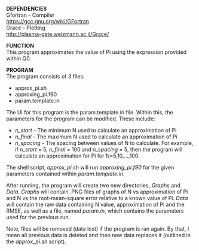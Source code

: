 __DEPENDENCIES__ <br />
Gfortran - Compiler <br />
https://gcc.gnu.org/wiki/GFortran <br />
Grace - Plotting <br />
http://plasma-gate.weizmann.ac.il/Grace/ <br />

__FUNCTION__ <br />
This program approximates the value of Pi using the expression provided within
Q0. <br />

__PROGRAM__ <br />
The program consists of 3 files:
- approx_pi.sh <br />
- approxing_pi.f90 <br />
- param.template.in <br />

The UI for this program is the param.template.in file. Within this, the
parameters for the program can be modified. These include:
- _n_start_   - The minimum N used to calculate an approximation of Pi <br />
- _n_final_   - The maximum N used to calculate an approximation of Pi <br />
- _n_spacing_ - The spacing between values of N to calculate. For example, if
                _n_start_ = 5, _n_final_ = 100 and _n_spacing_ = 5, then the
                program will calculate an approximation for Pi for N=5,10,...,100. <br />

The shell script, _approx_pi.sh_ will run _approxing_pi.f90_ for the given
parameters contained within _param.template.in_. <br />

After running, the program will create two new directories, _Graphs_ and _Data_.
_Graphs_ will contain .PNG files of graphs of N vs approximation of Pi and N vs
the root-mean-square error relative to a known value of Pi. _Data_ will contain
the raw data containing N value, approximation of Pi and the RMSE, as well as a
file, named _param.in_, which contains the parameters used for the previous run. <br />

Note, files will be removed (data lost) if the program is ran again. By that,
I mean all previous data is deleted and then new data replaces it (outlined in
the _approx_pi.sh_ script). <br />
